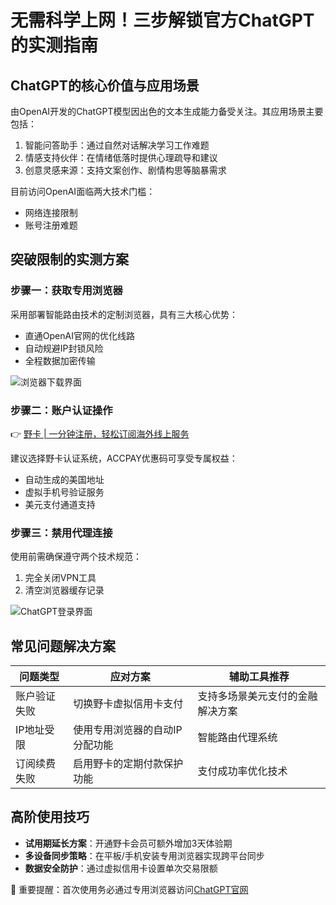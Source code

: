 # 无需科学上网！三步解锁官方ChatGPT的实测指南

## ChatGPT的核心价值与应用场景
由OpenAI开发的ChatGPT模型因出色的文本生成能力备受关注。其应用场景主要包括：
1. 智能问答助手：通过自然对话解决学习工作难题
2. 情感支持伙伴：在情绪低落时提供心理疏导和建议
3. 创意灵感来源：支持文案创作、剧情构思等脑暴需求

目前访问OpenAI面临两大技术门槛：
- 网络连接限制
- 账号注册难题

## 突破限制的实测方案
### 步骤一：获取专用浏览器
采用部署智能路由技术的定制浏览器，具有三大核心优势：
- 直通OpenAI官网的优化线路
- 自动规避IP封锁风险
- 全程数据加密传输

![浏览器下载界面](https://bbtdd.com/wp-content/uploads/img/6904865742.webp)

### 步骤二：账户认证操作
👉 [野卡 | 一分钟注册，轻松订阅海外线上服务](https://bbtdd.com/yeka)

建议选择野卡认证系统，ACCPAY优惠码可享受专属权益：
- 自动生成的美国地址
- 虚拟手机号验证服务
- 美元支付通道支持

### 步骤三：禁用代理连接
使用前需确保遵守两个技术规范：
1. 完全关闭VPN工具
2. 清空浏览器缓存记录

![ChatGPT登录界面](https://bbtdd.com/wp-content/uploads/img/9670679090.webp)

## 常见问题解决方案 
| 问题类型       | 应对方案                                   | 辅助工具推荐                     |
|----------------|--------------------------------------------|----------------------------------|
| 账户验证失败   | 切换野卡虚拟信用卡支付                | 支持多场景美元支付的金融解决方案 |
| IP地址受限     | 使用专用浏览器的自动IP分配功能            | 智能路由代理系统                |
| 订阅续费失败   | 启用野卡的定期付款保护功能            | 支付成功率优化技术              |

## 高阶使用技巧
- **试用期延长方案**：开通野卡会员可额外增加3天体验期
- **多设备同步策略**：在平板/手机安装专用浏览器实现跨平台同步
- **数据安全防护**：通过虚拟信用卡设置单次交易限额

📌 重要提醒：首次使用务必通过专用浏览器访问[ChatGPT官网](https://chat.openai.com/)